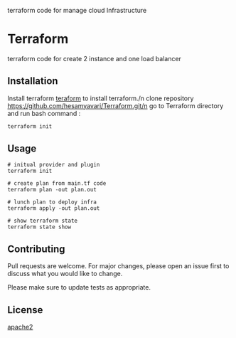 
terraform code for manage cloud Infrastructure 
# Terraform

terraform code for create 2 instance and one load balancer

## Installation

Install terraform [teraform](https://www.terraform.io/downloads.html/) to install terraform./n
clone repository https://github.com/hesamyavari/Terraform.git/n
go to Terraform directory and run bash command :

```bash
terraform init 
```

## Usage

```hcl
# initual provider and plugin
terraform init

# create plan from main.tf code
terraform plan -out plan.out

# lunch plan to deploy infra
terraform apply -out plan.out

# show terraform state 
terraform state show
```

## Contributing
Pull requests are welcome. For major changes, please open an issue first to discuss what you would like to change.

Please make sure to update tests as appropriate.

## License
[apache2](https://choosealicense.com/licenses/apache-2.0/)
